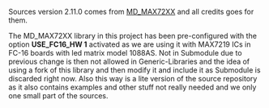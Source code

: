 Sources version 2.11.0 comes from [MD_MAX72XX](https://github.com/MajicDesigns/MD_MAX72XX) and all credits goes for them.

The MD_MAX72XX library in this project has been pre-configured with the option **USE_FC16_HW 1** activated as we are using it with MAX7219 ICs in FC-16 boards with led matrix model 1088AS.
Not in Submodule due to previous change is then not allowed in Generic-Libraries and the idea of using a fork of this library and then modify it and include it as Submodule is discarded right now. Also this way is a lite version of the source repository as it also contains examples and other stuff not really needed and we only one small part of the sources.